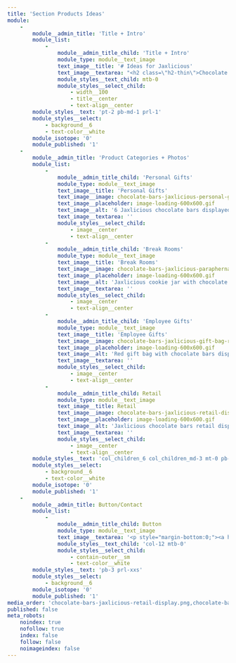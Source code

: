 ```yaml
---
title: 'Section Products Ideas'
module:
    -
        module__admin_title: 'Title + Intro'
        module_list:
            -
                module__admin_title_child: 'Title + Intro'
                module_type: module__text_image
                text_image__title: '# Ideas for Jaxlicious'
                text_image__textarea: "<h2 class=\"h2-thin\">Chocolate Bars are Great for Personal and Employee Gifts</h2>\r\n(also available at wholesale for retailers)"
                module_styles__text_child: mtb-0
                module_styles__select_child:
                    - width__100
                    - title__center
                    - text-align__center
        module_styles__text: 'pt-2 pb-md-1 prl-1'
        module_styles__select:
            - background__6
            - text-color__white
        module_isotope: '0'
        module_published: '1'
    -
        module__admin_title: 'Product Categories + Photos'
        module_list:
            -
                module__admin_title_child: 'Personal Gifts'
                module_type: module__text_image
                text_image__title: 'Personal Gifts'
                text_image__image: chocolate-bars-jaxlicious-personal-gift-set-white-tissue-paper-original.jpg
                text_image__placeholder: image-loading-600x600.gif
                text_image__alt: '6 Jaxlicious chocolate bars displayed in red tissue paper and ribbon'
                text_image__textarea: ''
                module_styles__select_child:
                    - image__center
                    - text-align__center
            -
                module__admin_title_child: 'Break Rooms'
                module_type: module__text_image
                text_image__title: 'Break Rooms'
                text_image__image: chocolate-bars-jaxlicious-paraphernalia-breakroom-original.jpg
                text_image__placeholder: image-loading-600x600.gif
                text_image__alt: 'Jaxlicious cookie jar with chocolate bars and Jaxlicious coffee mugs in a break room'
                text_image__textarea: ''
                module_styles__select_child:
                    - image__center
                    - text-align__center
            -
                module__admin_title_child: 'Employee Gifts'
                module_type: module__text_image
                text_image__title: 'Employee Gifts'
                text_image__image: chocolate-bars-jaxlicious-gift-bag-red-original.jpg
                text_image__placeholder: image-loading-600x600.gif
                text_image__alt: 'Red gift bag with chocolate bars displayed in and around the gift bag'
                text_image__textarea: ''
                module_styles__select_child:
                    - image__center
                    - text-align__center
            -
                module__admin_title_child: Retail
                module_type: module__text_image
                text_image__title: Retail
                text_image__image: chocolate-bars-jaxlicious-retail-display-original.jpg
                text_image__placeholder: image-loading-600x600.gif
                text_image__alt: 'Jaxlicious chocolate bars retail display'
                text_image__textarea: ''
                module_styles__select_child:
                    - image__center
                    - text-align__center
        module_styles__text: 'col_children_6 col_children_md-3 mt-0 pb-2'
        module_styles__select:
            - background__6
            - text-color__white
        module_isotope: '0'
        module_published: '1'
    -
        module__admin_title: Button/Contact
        module_list:
            -
                module__admin_title_child: Button
                module_type: module__text_image
                text_image__textarea: '<p style="margin-bottom:0;"><a href="#contact-us" class="button button__md button__contained button__center b-white padding-right-left__md">Contact Us for Help</a></p>'
                module_styles__text_child: 'col-12 mtb-0'
                module_styles__select_child:
                    - contain-outer__sm
                    - text-color__white
        module_styles__text: 'pb-3 prl-xxs'
        module_styles__select:
            - background__6
        module_isotope: '0'
        module_published: '1'
media_order: 'chocolate-bars-jaxlicious-retail-display.png,chocolate-bars-jaxlicious-gift-bag-red.png,chocolate-bars-jaxlicious-paraphernalia-breakroom.jpg,chocolate-bars-jaxlicious-mug-black-white.png,chocolate-bars-jaxlicious-personal-gift-set-mug-6-bars.png,chocolate-bars-jaxlicious-personal-gift-set-white-tissue-paper.png'
published: false
meta_robots:
    noindex: true
    nofollow: true
    index: false
    follow: false
    noimageindex: false
---
```


